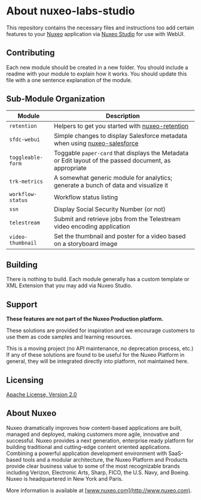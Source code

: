 # About **nuxeo-labs-studio**

This repository contains the necessary files and instructions too add certain features to your [Nuxeo](http://www.nuxo.com) application via [Nuxeo Studio](http://www.nuxeo.com/products/studio/) for use with WebUI.

## Contributing

Each new module should be created in a new folder. You should include a readme with your module to explain how it works. You should update this file with a one sentence explanation of the module.

## Sub-Module Organization

Module | Description
--- | ---
`retention` | Helpers to get you started with [nuxeo-retention](https://github.com/nuxeo-sandbox/nuxeo-retention)
`sfdc-webui` | Simple changes to display Salesforce metadata when using [nuxeo-salesforce](https://doc.nuxeo.com/n/QMl)
`toggleable-form` | Toggable `paper-card` that displays the Metadata or Edit layout of the passed document, as appropriate
`trk-metrics` | A somewhat generic module for analytics; generate a bunch of data and visualize it
`workflow-status` | Workflow status listing
`ssn` | Display Social Security Number (or not)
`telestream` | Submit and retrieve jobs from the Telestream video encoding application
`video-thumbnail` | Set the thumbnail and poster for a video based on a storyboard image

## Building

There is nothing to build. Each module generally has a custom template or XML Extension that you may add via Nuxeo Studio.

## Support

**These features are not part of the Nuxeo Production platform.**

These solutions are provided for inspiration and we encourage customers to use them as code samples and learning resources.

This is a moving project (no API maintenance, no deprecation process, etc.) If any of these solutions are found to be useful for the Nuxeo Platform in general, they will be integrated directly into platform, not maintained here.


## Licensing

[Apache License, Version 2.0](http://www.apache.org/licenses/LICENSE-2.0)


## About Nuxeo

Nuxeo dramatically improves how content-based applications are built, managed and deployed, making customers more agile, innovative and successful. Nuxeo provides a next generation, enterprise ready platform for building traditional and cutting-edge content oriented applications. Combining a powerful application development environment with SaaS-based tools and a modular architecture, the Nuxeo Platform and Products provide clear business value to some of the most recognizable brands including Verizon, Electronic Arts, Sharp, FICO, the U.S. Navy, and Boeing. Nuxeo is headquartered in New York and Paris.

More information is available at [www.nuxeo.com](http://www.nuxeo.com).
